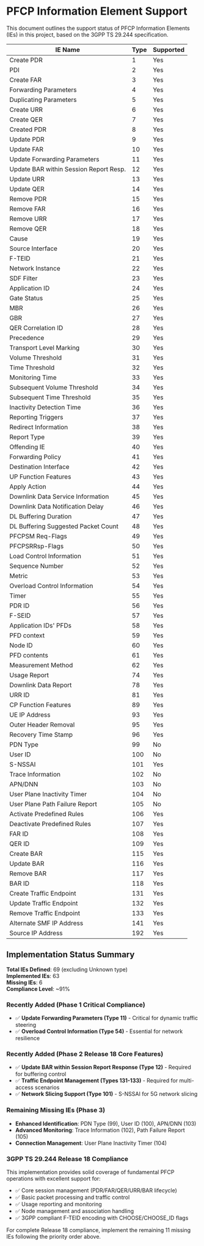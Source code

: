# PFCP Information Element Support

This document outlines the support status of PFCP Information Elements (IEs) in this project, based on the 3GPP TS 29.244 specification.

| IE Name                                | Type | Supported |
| -------------------------------------- | ---- | --------- |
| Create PDR                             | 1    | Yes       |
| PDI                                    | 2    | Yes       |
| Create FAR                             | 3    | Yes       |
| Forwarding Parameters                  | 4    | Yes       |
| Duplicating Parameters                 | 5    | Yes       |
| Create URR                             | 6    | Yes       |
| Create QER                             | 7    | Yes       |
| Created PDR                            | 8    | Yes       |
| Update PDR                             | 9    | Yes       |
| Update FAR                             | 10   | Yes       |
| Update Forwarding Parameters           | 11   | Yes       |
| Update BAR within Session Report Resp. | 12   | Yes       |
| Update URR                             | 13   | Yes       |
| Update QER                             | 14   | Yes       |
| Remove PDR                             | 15   | Yes       |
| Remove FAR                             | 16   | Yes       |
| Remove URR                             | 17   | Yes       |
| Remove QER                             | 18   | Yes       |
| Cause                                  | 19   | Yes       |
| Source Interface                       | 20   | Yes       |
| F-TEID                                 | 21   | Yes       |
| Network Instance                       | 22   | Yes       |
| SDF Filter                             | 23   | Yes       |
| Application ID                         | 24   | Yes       |
| Gate Status                            | 25   | Yes       |
| MBR                                    | 26   | Yes       |
| GBR                                    | 27   | Yes       |
| QER Correlation ID                     | 28   | Yes       |
| Precedence                             | 29   | Yes       |
| Transport Level Marking                | 30   | Yes       |
| Volume Threshold                       | 31   | Yes       |
| Time Threshold                         | 32   | Yes       |
| Monitoring Time                        | 33   | Yes       |
| Subsequent Volume Threshold            | 34   | Yes       |
| Subsequent Time Threshold              | 35   | Yes       |
| Inactivity Detection Time              | 36   | Yes       |
| Reporting Triggers                     | 37   | Yes       |
| Redirect Information                   | 38   | Yes       |
| Report Type                            | 39   | Yes       |
| Offending IE                           | 40   | Yes       |
| Forwarding Policy                      | 41   | Yes       |
| Destination Interface                  | 42   | Yes       |
| UP Function Features                   | 43   | Yes       |
| Apply Action                           | 44   | Yes       |
| Downlink Data Service Information      | 45   | Yes       |
| Downlink Data Notification Delay       | 46   | Yes       |
| DL Buffering Duration                  | 47   | Yes       |
| DL Buffering Suggested Packet Count    | 48   | Yes       |
| PFCPSM Req-Flags                       | 49   | Yes       |
| PFCPSRRsp-Flags                        | 50   | Yes       |
| Load Control Information               | 51   | Yes       |
| Sequence Number                        | 52   | Yes       |
| Metric                                 | 53   | Yes       |
| Overload Control Information           | 54   | Yes       |
| Timer                                  | 55   | Yes       |
| PDR ID                                 | 56   | Yes       |
| F-SEID                                 | 57   | Yes       |
| Application IDs' PFDs                  | 58   | Yes       |
| PFD context                            | 59   | Yes       |
| Node ID                                | 60   | Yes       |
| PFD contents                           | 61   | Yes       |
| Measurement Method                     | 62   | Yes       |
| Usage Report                           | 74   | Yes       |
| Downlink Data Report                   | 78   | Yes       |
| URR ID                                 | 81   | Yes       |
| CP Function Features                   | 89   | Yes       |
| UE IP Address                          | 93   | Yes       |
| Outer Header Removal                   | 95   | Yes       |
| Recovery Time Stamp                    | 96   | Yes       |
| PDN Type                               | 99   | No        |
| User ID                                | 100  | No        |
| S-NSSAI                                | 101  | Yes       |
| Trace Information                      | 102  | No        |
| APN/DNN                                | 103  | No        |
| User Plane Inactivity Timer           | 104  | No        |
| User Plane Path Failure Report        | 105  | No        |
| Activate Predefined Rules              | 106  | Yes       |
| Deactivate Predefined Rules            | 107  | Yes       |
| FAR ID                                 | 108  | Yes       |
| QER ID                                 | 109  | Yes       |
| Create BAR                             | 115  | Yes       |
| Update BAR                             | 116  | Yes       |
| Remove BAR                             | 117  | Yes       |
| BAR ID                                 | 118  | Yes       |
| Create Traffic Endpoint                | 131  | Yes       |
| Update Traffic Endpoint                | 132  | Yes       |
| Remove Traffic Endpoint                | 133  | Yes       |
| Alternate SMF IP Address               | 141  | Yes       |
| Source IP Address                      | 192  | Yes       |

## Implementation Status Summary

**Total IEs Defined**: 69 (excluding Unknown type)  
**Implemented IEs**: 63  
**Missing IEs**: 6  
**Compliance Level**: ~91%

### Recently Added (Phase 1 Critical Compliance)
- ✅ **Update Forwarding Parameters (Type 11)** - Critical for dynamic traffic steering
- ✅ **Overload Control Information (Type 54)** - Essential for network resilience

### Recently Added (Phase 2 Release 18 Core Features)
- ✅ **Update BAR within Session Report Response (Type 12)** - Required for buffering control  
- ✅ **Traffic Endpoint Management (Types 131-133)** - Required for multi-access scenarios
- ✅ **Network Slicing Support (Type 101)** - S-NSSAI for 5G network slicing

### Remaining Missing IEs (Phase 3)

- **Enhanced Identification**: PDN Type (99), User ID (100), APN/DNN (103)
- **Advanced Monitoring**: Trace Information (102), Path Failure Report (105)
- **Connection Management**: User Plane Inactivity Timer (104)

### 3GPP TS 29.244 Release 18 Compliance
This implementation provides solid coverage of fundamental PFCP operations with excellent support for:
- ✅ Core session management (PDR/FAR/QER/URR/BAR lifecycle)
- ✅ Basic packet processing and traffic control  
- ✅ Usage reporting and monitoring
- ✅ Node management and association handling
- ✅ 3GPP compliant F-TEID encoding with CHOOSE/CHOOSE_ID flags

For complete Release 18 compliance, implement the remaining 11 missing IEs following the priority order above.
